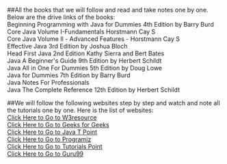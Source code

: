 ##All the books that we will follow and read and take notes one by one. Below are the drive links of the books:<br/>
Beginning Programming with Java for Dummies 4th Edition by Barry Burd<br/>
Core Java Volume I-Fundamentals Horstmann Cay S<br/>
Core Java Volume Il - Advanced Features - Horstmann Cay S<br/>
Effective Java 3rd Edition by Joshua Bloch<br/>
Head First Java 2nd Edition Kathy Sierra and Bert Bates<br/>
Java A Beginner's Guide 9th Edition by Herbert Schildt<br/>
Java All in One For Dummies 5th Edition by Doug Lowe<br/>
Java for Dummies 7th Edition by Barry Burd<br/>
Java Notes For Professionals<br/>
Java The Complete Reference 12th Edition by Herbert Schildt<br/>

##We will follow the following websites step by step and watch and note all the tutorials one by one. Here is the list of websites:<br/>
[Click Here to Go to W3resource](https://www.w3resource.com/java-tutorial/)<br/>
[Click Here to Go to Geeks for Geeks](https://www.geeksforgeeks.org/java/)<br/>
[Click Here to Go to Java T Point](https://www.javatpoint.com/java-tutorial)<br/>
[Click Here to Go to Programiz](https://www.programiz.com/java-programming)<br/>
[Click Here to Go to Tutorials Point](https://www.tutorialspoint.com/java/index.htm)<br/>
[Click Here to Go to Guru99](https://www.guru99.com/java-tutorial.html)<br/>

